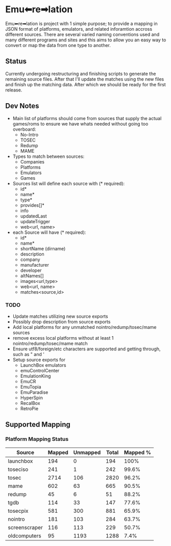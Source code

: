 # Emu⬅re➡lation
Emu⬅re➡lation is project with 1 simple purpose; to provide a mapping in JSON format of platforms, emulators, and related inforamtion accross different sources.  There are several varied naming conventions used and many different programs and sites and this aims to allow you an easy way to convert or map the data from one type to another.

## Status

Currently undergoing restructuring and finishing scripts to generate the remaining source files.  After that I'll update the matches using the new files and finish up the matching data.  After which we should be ready for the first release.


## Dev Notes

- Main list of platforms should come from sources that supply the actual games/roms to ensure we have whats needed without going too overboard:
  - No-Intro
  - TOSEC
  - Redump
  - MAME
- Types to match between sources:
  - Companies
  - Platforms
  - Emulators
  - Games
- Sources list will define each source with (* required):
  - id*
  - name*
  - type*
  - provides[]*
  - info
  - updatedLast
  - updateTrigger
  - web<url, name>
- each Source will have (* required):
  - id*
  - name*
  - shortName (dirname)
  - description
  - company
  - manufacturer
  - developer
  - altNames[]
  - images<url,type>
  - web<url, name>
  - matches<source,id>

### TODO

- Update matches utilizing new source exports
- Possibly drop description from source exports
- Add local platforms for any unmatched nointro/redump/tosec/mame sources
- remove excess local platforms without at least 1 nointro/redump/tosec/mame match
- Ensure utf8/foreign/etc characters are supported and getting through, such as " and '
- Setup source exports for
  - LaunchBox emulators
  - emuControlCenter
  - EmulationKing
  - EmuCR
  - EmuTopia
  - EmuParadise
  - HyperSpin
  - RecalBox
  - RetroPie


## Supported Mapping

### Platform Mapping Status

| Source | Mapped | Unmapped | Total | Mapped % |
|-|-|-|-|-|
| launchbox | 194 | 0 | 194 | 100% |
| toseciso | 241 | 1 | 242 | 99.6% |
| tosec | 2714 | 106 | 2820 | 96.2% |
| mame | 602 | 63 | 665 | 90.5% |
| redump | 45 | 6 | 51 | 88.2% |
| tgdb | 114 | 33 | 147 | 77.6% |
| tosecpix | 581 | 300 | 881 | 65.9% |
| nointro | 181 | 103 | 284 | 63.7% |
| screenscraper | 116 | 113 | 229 | 50.7% |
| oldcomputers | 95 | 1193 | 1288 | 7.4% |
